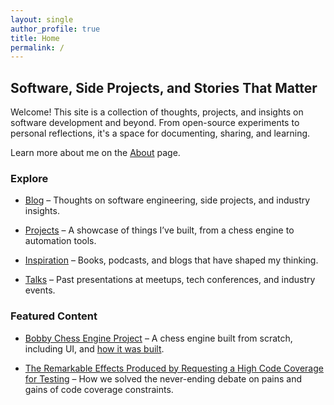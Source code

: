 ```yaml
---
layout: single
author_profile: true
title: Home
permalink: /
---
```


## Software, Side Projects, and Stories That Matter

Welcome! This site is a collection of thoughts, projects, and insights on software development and beyond. From
open-source experiments to personal reflections, it's a space for documenting, sharing, and learning.

Learn more about me on the [About](/about) page.

### <i class="fas fa-map"></i> Explore

* [Blog](/blog) – Thoughts on software engineering, side projects, and industry insights.

* [Projects](/projects) – A showcase of things I’ve built, from a chess engine to automation tools.

* [Inspiration](/inspiration) – Books, podcasts, and blogs that have shaped my thinking.

* [Talks](/talks) – Past presentations at meetups, tech conferences, and industry events.

### <i class="fas fa-star"></i> Featured Content

* [Bobby Chess Engine Project](https://github.com/teemoo7/bobby) – A chess engine built from scratch, including UI, and [how it was built](https://medium.com/towards-data-science/implementing-a-chess-engine-from-scratch-be38cbdae91).

* [The Remarkable Effects Produced by Requesting a High Code Coverage for Testing](https://medium.com/better-programming/the-remarkable-effects-produced-by-requesting-a-high-code-coverage-for-testing-e26783200b7a) – How we solved the never-ending debate on pains and gains of code coverage constraints.

